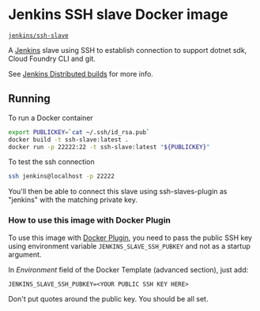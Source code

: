 # Jenkins SSH slave Docker image

[`jenkins/ssh-slave`](https://hub.docker.com/r/jenkins/ssh-slave/)

A [Jenkins](https://jenkins-ci.org) slave using SSH to establish connection to support dotnet sdk, Cloud Foundry CLI and git.

See [Jenkins Distributed builds](https://wiki.jenkins-ci.org/display/JENKINS/Distributed+builds) for more info.

## Running

To run a Docker container

```bash
export PUBLICKEY=`cat ~/.ssh/id_rsa.pub`
docker build -t ssh-slave:latest .
docker run -p 22222:22 -t ssh-slave:latest "${PUBLICKEY}"
```

To test the ssh connection

```bash
ssh jenkins@localhost -p 22222
```

You'll then be able to connect this slave using ssh-slaves-plugin as "jenkins" with the matching private key.

### How to use this image with Docker Plugin

To use this image with [Docker Plugin](https://wiki.jenkins-ci.org/display/JENKINS/Docker+Plugin), you need to
pass the public SSH key using environment variable `JENKINS_SLAVE_SSH_PUBKEY` and not as a startup argument.

In _Environment_ field of the Docker Template (advanced section), just add:

    JENKINS_SLAVE_SSH_PUBKEY=<YOUR PUBLIC SSH KEY HERE>

Don't put quotes around the public key. You should be all set.
